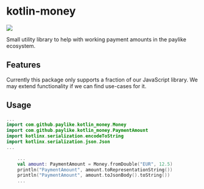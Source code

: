 # kotlin-money

<a href="https://jitpack.io/#paylike/kotlin_money" target="_blank">
    <img src="https://jitpack.io/v/paylike/kotlin_money.svg" />
</a>

Small utility library to help with working payment amounts in the paylike ecosystem.

## Features

Currently this package only supports a fraction of our JavaScript library. We may extend
functionality if we can find use-cases for it.

## Usage

```kotlin 
...
import com.github.paylike.kotlin_money.Money
import com.github.paylike.kotlin_money.PaymentAmount
import kotlinx.serialization.encodeToString
import kotlinx.serialization.json.Json
...

    ...
    val amount: PaymentAmount = Money.fromDouble("EUR", 12.5)
    println("PaymentAmount", amount.toRepresentationString())
    println("PaymentAmount", amount.toJsonBody().toString())
    ...
```
